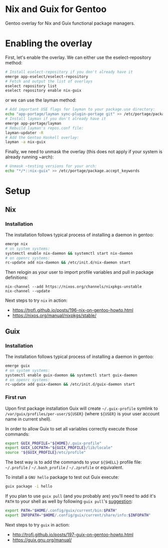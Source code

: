 # Nix and Guix for Gentoo

Gentoo overlay for Nix and Guix functional package managers.

# Enabling the overlay

First, let's enable the overlay. We can either use the
eselect-repository method:

```bash
# Install eselect-repository if you don't already have it
emerge app-eselect/eselect-repository
# Fetch and output the list of overlays
eselect repository list
eselect repository enable nix-guix
```

or we can use the layman method:

```bash
# Add important USE flags for layman to your package.use directory:
echo "app-portage/layman sync-plugin-portage git" >> /etc/portage/package.use/layman
# Install layman if you don't already have it
emerge app-portage/layman
# Rebuild layman's repos.conf file:
layman-updater -R
# Add the Gentoo Haskell overlay:
layman -a nix-guix
```

Finally, we need to unmask the overlay (this does not apply if your system
is already running ~arch):

```bash
# Unmask ~testing versions for your arch:
echo "*/*::nix-guix" >> /etc/portage/package.accept_keywords
```

# Setup

## Nix

### Installation

The installation follows typical process of installing a
daemon in gentoo:

```bash
emerge nix
# on system systems:
systemctl enable nix-daemon && systemctl start nix-daemon
# on openrc systems:
rc-update add nix-daemon && /etc/init.d/nix-daemon start
```

Then relogin as your user to import profile variables and
pull in package definitions:

```
nix-channel --add https://nixos.org/channels/nixpkgs-unstable
nix-channel --update
```

Next steps to try `nix` in action:

- <https://trofi.github.io/posts/196-nix-on-gentoo-howto.html>
- <https://nixos.org/manual/nixpkgs/stable/>

## Guix

### Installation

The installation follows typical process of installing a
daemon in gentoo:

```bash
emerge guix
# on system systems:
systemctl enable guix-daemon && systemctl start guix-daemon
# on openrc systems:
rc-update add guix-daemon && /etc/init.d/guix-daemon start
```

### First run

Upon first package installation Guix will create `~/.guix-profile` symlink to
`/var/guix/profiles/per-user/${USER}` (where `${USER}` is your user account
name in current shell).

In order to allow Guix to set all variables correctly execute those commands:

```bash
export GUIX_PROFILE="${HOME}/.guix-profile"
export GUIX_LOCPATH="${GUIX_PROFILE}/lib/locale"
source "${GUIX_PROFILE}/etc/profile"
```

The best way is to add the commands to your `${SHELL}` profile file:
`~/.profile` / `~/.bash_profile` / `~/.zprofile` or equivalent.

To install a `GNU hello` package to test out Guix execute:

```bash
guix package -i hello
```

If you plan to use `guix pull` (and you probably are) you'll need to add
it's `PATH` to your shell as well by following `guix pull`'s
[suggestion](https://guix.gnu.org/manual/en/html_node/Invoking-guix-pull.html):

```bash
export PATH="$HOME/.config/guix/current/bin:$PATH"
export INFOPATH="$HOME/.config/guix/current/share/info:$INFOPATH"
```

Next steps to try `guix` in action:

- <http://trofi.github.io/posts/197-guix-on-gentoo-howto.html>
- <https://guix.gnu.org/manual/>
